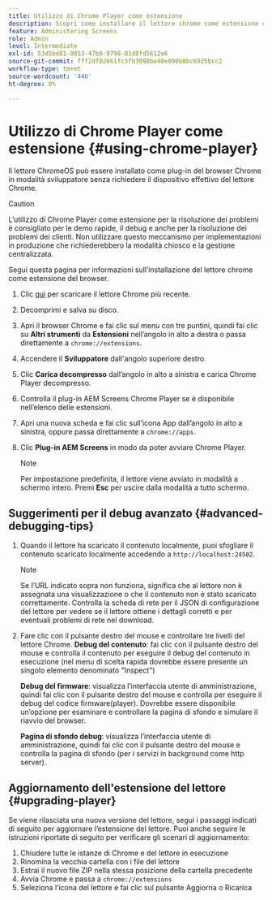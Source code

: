 ```yaml
---
title: Utilizzo di Chrome Player come estensione
description: Scopri come installare il lettore chrome come estensione del browser per AEM Screens.
feature: Administering Screens
role: Admin
level: Intermediate
exl-id: 53d5bd81-0853-47b0-9798-01d8fd5612e6
source-git-commit: fff2df02661fc3fb3098be40e090b8bc6925bcc2
workflow-type: tm+mt
source-wordcount: '446'
ht-degree: 0%

---
```


# Utilizzo di Chrome Player come estensione {#using-chrome-player}

Il lettore ChromeOS può essere installato come plug-in del browser Chrome in modalità sviluppatore senza richiedere il dispositivo effettivo del lettore Chrome.

>[!CAUTION]
>
> L’utilizzo di Chrome Player come estensione per la risoluzione dei problemi è consigliato per le demo rapide, il debug e anche per la risoluzione dei problemi dei clienti. Non utilizzare questo meccanismo per implementazioni in produzione che richiederebbero la modalità chiosco e la gestione centralizzata.

Segui questa pagina per informazioni sull’installazione del lettore chrome come estensione del browser.

1. Clic [qui](https://download.macromedia.com/screens/) per scaricare il lettore Chrome più recente.

1. Decomprimi e salva su disco.

1. Apri il browser Chrome e fai clic sul menu con tre puntini, quindi fai clic su **Altri strumenti** da **Estensioni** nell’angolo in alto a destra o passa direttamente a `chrome://extensions`.

1. Accendere il **Sviluppatore** dall&#39;angolo superiore destro.

1. Clic **Carica decompresso** dall’angolo in alto a sinistra e carica Chrome Player decompresso.

1. Controlla il plug-in AEM Screens Chrome Player se è disponibile nell’elenco delle estensioni.

1. Apri una nuova scheda e fai clic sull’icona App dall’angolo in alto a sinistra, oppure passa direttamente a `chrome://apps`.

1. Clic **Plug-in AEM Screens** in modo da poter avviare Chrome Player.

   >[!NOTE]
   >
   > Per impostazione predefinita, il lettore viene avviato in modalità a schermo intero. Premi **Esc** per uscire dalla modalità a tutto schermo.


## Suggerimenti per il debug avanzato {#advanced-debugging-tips}

1. Quando il lettore ha scaricato il contenuto localmente, puoi sfogliare il contenuto scaricato localmente accedendo a `http://localhost:24502`.

   >[!NOTE]
   >
   > Se l’URL indicato sopra non funziona, significa che al lettore non è assegnata una visualizzazione o che il contenuto non è stato scaricato correttamente. Controlla la scheda di rete per il JSON di configurazione del lettore per vedere se il lettore ottiene i dettagli corretti e per eventuali problemi di rete nel download.

1. Fare clic con il pulsante destro del mouse e controllare tre livelli del lettore Chrome.
   **Debug del contenuto**: fai clic con il pulsante destro del mouse e controlla il contenuto per eseguire il debug del contenuto in esecuzione (nel menu di scelta rapida dovrebbe essere presente un singolo elemento denominato &quot;Inspect&quot;)

   **Debug del firmware**: visualizza l’interfaccia utente di amministrazione, quindi fai clic con il pulsante destro del mouse e controlla per eseguire il debug del codice firmware(player). Dovrebbe essere disponibile un’opzione per esaminare e controllare la pagina di sfondo e simulare il riavvio del browser.

   **Pagina di sfondo debug**: visualizza l’interfaccia utente di amministrazione, quindi fai clic con il pulsante destro del mouse e controlla la pagina di sfondo (per i servizi in background come http server).

## Aggiornamento dell&#39;estensione del lettore {#upgrading-player}

Se viene rilasciata una nuova versione del lettore, segui i passaggi indicati di seguito per aggiornare l’estensione del lettore. Puoi anche seguire le istruzioni riportate di seguito per verificare gli scenari di aggiornamento:

1. Chiudere tutte le istanze di Chrome e del lettore in esecuzione
1. Rinomina la vecchia cartella con i file del lettore
1. Estrai il nuovo file ZIP nella stessa posizione della cartella precedente
1. Avvia Chrome e passa a `chrome://extensions`
1. Seleziona l’icona del lettore e fai clic sul pulsante Aggiorna o Ricarica
